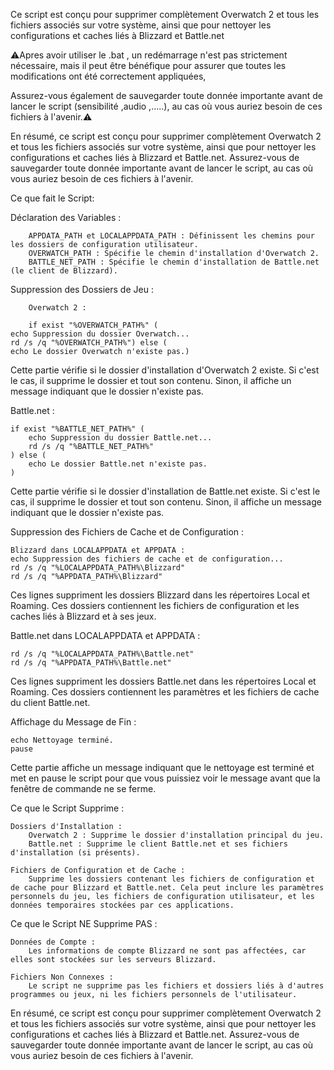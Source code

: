 Ce script est conçu pour supprimer complètement Overwatch 2 et tous les fichiers associés sur votre système, ainsi que pour nettoyer les configurations et caches liés à Blizzard et Battle.net

 ⚠️Apres avoir utiliser le .bat  , un redémarrage n'est pas strictement nécessaire, mais il peut être bénéfique pour assurer que toutes les modifications ont été correctement appliquées,
 
Assurez-vous également de sauvegarder toute donnée importante avant de lancer le script (sensibilité ,audio ,.....), au cas où vous auriez besoin de ces fichiers à l'avenir.⚠️

En résumé, ce script est conçu pour supprimer complètement Overwatch 2 et tous les fichiers associés sur votre système, ainsi que pour nettoyer les configurations et caches liés à Blizzard et Battle.net. Assurez-vous de sauvegarder toute donnée importante avant de lancer le script, au cas où vous auriez besoin de ces fichiers à l'avenir.

Ce que fait le Script:

Déclaration des Variables :

        APPDATA_PATH et LOCALAPPDATA_PATH : Définissent les chemins pour les dossiers de configuration utilisateur.
        OVERWATCH_PATH : Spécifie le chemin d'installation d'Overwatch 2.
        BATTLE_NET_PATH : Spécifie le chemin d'installation de Battle.net (le client de Blizzard).

Suppression des Dossiers de Jeu :

        Overwatch 2 :

        if exist "%OVERWATCH_PATH%" (
    echo Suppression du dossier Overwatch...
    rd /s /q "%OVERWATCH_PATH%") else (
    echo Le dossier Overwatch n'existe pas.)

Cette partie vérifie si le dossier d'installation d'Overwatch 2 existe. Si c'est le cas, il supprime le dossier et tout son contenu. Sinon, il affiche un message indiquant que le dossier n'existe pas.

Battle.net :

    if exist "%BATTLE_NET_PATH%" (
        echo Suppression du dossier Battle.net...
        rd /s /q "%BATTLE_NET_PATH%"
    ) else (
        echo Le dossier Battle.net n'existe pas.
    )
 
Cette partie vérifie si le dossier d'installation de Battle.net existe. Si c'est le cas, il supprime le dossier et tout son contenu. Sinon, il affiche un message indiquant que le dossier n'existe pas.

Suppression des Fichiers de Cache et de Configuration :

    Blizzard dans LOCALAPPDATA et APPDATA :
    echo Suppression des fichiers de cache et de configuration...
    rd /s /q "%LOCALAPPDATA_PATH%\Blizzard"
    rd /s /q "%APPDATA_PATH%\Blizzard"

Ces lignes suppriment les dossiers Blizzard dans les répertoires Local et Roaming. Ces dossiers contiennent les fichiers de configuration et les caches liés à Blizzard et à ses jeux.

Battle.net dans LOCALAPPDATA et APPDATA :

    rd /s /q "%LOCALAPPDATA_PATH%\Battle.net"
    rd /s /q "%APPDATA_PATH%\Battle.net"
  
Ces lignes suppriment les dossiers Battle.net dans les répertoires Local et Roaming. Ces dossiers contiennent les paramètres et les fichiers de cache du client Battle.net.

Affichage du Message de Fin :

    echo Nettoyage terminé.
    pause

Cette partie affiche un message indiquant que le nettoyage est terminé et met en pause le script pour que vous puissiez voir le message avant que la fenêtre de commande ne se ferme.

Ce que le Script Supprime :

    Dossiers d'Installation :
        Overwatch 2 : Supprime le dossier d'installation principal du jeu.
        Battle.net : Supprime le client Battle.net et ses fichiers d'installation (si présents).

    Fichiers de Configuration et de Cache :
        Supprime les dossiers contenant les fichiers de configuration et de cache pour Blizzard et Battle.net. Cela peut inclure les paramètres personnels du jeu, les fichiers de configuration utilisateur, et les données temporaires stockées par ces applications.

Ce que le Script NE Supprime PAS :

    Données de Compte :
        Les informations de compte Blizzard ne sont pas affectées, car elles sont stockées sur les serveurs Blizzard.

    Fichiers Non Connexes :
        Le script ne supprime pas les fichiers et dossiers liés à d'autres programmes ou jeux, ni les fichiers personnels de l'utilisateur.

En résumé, ce script est conçu pour supprimer complètement Overwatch 2 et tous les fichiers associés sur votre système, ainsi que pour nettoyer les configurations et caches liés à Blizzard et Battle.net. Assurez-vous de sauvegarder toute donnée importante avant de lancer le script, au cas où vous auriez besoin de ces fichiers à l'avenir.
